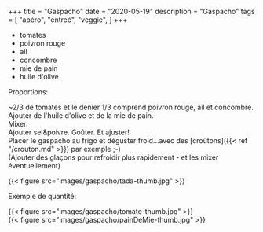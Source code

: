 +++
title = "Gaspacho"
date = "2020-05-19"
description = "Gaspacho"
tags = [
    "apéro",
    "entreé",
    "veggie",
]
+++

* tomates 
* poivron rouge
* ail
* concombre
* mie de pain
* huile d'olive

Proportions:

~2/3 de tomates et le denier 1/3 comprend poivron rouge, ail et concombre.   
Ajouter de l'huile d'olive et de la mie de pain.  
Mixer.  
Ajouter sel&poivre. 
Goûter. 
Et ajuster!  
Placer le gaspacho au frigo et déguster froid...avec des [croûtons]({{< ref "/crouton.md" >}}) par exemple ;-)  
(Ajouter des glaçons pour refroidir plus rapidement - et les mixer éventuellement)


{{< figure src="images/gaspacho/tada-thumb.jpg" >}}  

Exemple de quantité:

{{< figure src="images/gaspacho/tomate-thumb.jpg" >}}  
{{< figure src="images/gaspacho/painDeMie-thumb.jpg" >}}  


